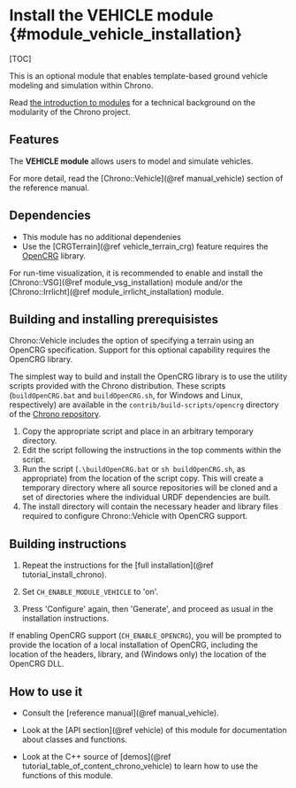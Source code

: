 Install the VEHICLE module   {#module_vehicle_installation}
===============================

[TOC]

This is an optional module that enables template-based ground vehicle 
modeling and simulation within Chrono.

Read [the introduction to modules](modularity.html) for a technical 
background on the modularity of the Chrono project.


## Features

The **VEHICLE module** allows users to model and simulate vehicles. 

For more detail, read the [Chrono::Vehicle](@ref manual_vehicle) section of the reference manual.

## Dependencies

- This module has no additional dependenies
- Use the [CRGTerrain](@ref vehicle_terrain_crg) feature requires the [OpenCRG](https://www.asam.net/standards/detail/opencrg/) library. 

For run-time visualization, it is recommended to enable and install the [Chrono::VSG](@ref module_vsg_installation) module and/or the [Chrono::Irrlicht](@ref module_irrlicht_installation) module. 

## Building and installing prerequisistes

Chrono::Vehicle includes the option of specifying a terrain using an OpenCRG specification. Support for this optional capability requires the OpenCRG library.

The simplest way to build and install the OpenCRG library is to use the utility scripts provided with the Chrono distribution. 
These scripts (`buildOpenCRG.bat` and `buildOpenCRG.sh`, for Windows and Linux, respectively) are available in the `contrib/build-scripts/opencrg` directory of the [Chrono repository](https://github.com/projectchrono/chrono/tree/main/contrib/build-scripts/opencrg). 

1. Copy the appropriate script and place in an arbitrary temporary directory.
2. Edit the script following the instructions in the top comments within the script.
3. Run the script (`.\buildOpenCRG.bat` or `sh buildOpenCRG.sh`, as appropriate) from the location of the script copy. This will create a temporary directory where all source repositories will be cloned and a set of directories where the individual URDF dependencies are built.
4. The install directory will contain the necessary header and library files required to configure Chrono::Vehicle with OpenCRG support.

## Building instructions
   
1. Repeat the instructions for the [full installation](@ref tutorial_install_chrono).
   
2. Set `CH_ENABLE_MODULE_VEHICLE` to 'on'.
	 
3. Press 'Configure' again, then 'Generate', and proceed as usual in the installation instructions.

If enabling OpenCRG support (`CH_ENABLE_OPENCRG`), you will be prompted to provide the location of a local installation of OpenCRG, including the location of the headers, library, and (Windows only) the location of the OpenCRG DLL.


## How to use it

- Consult the [reference manual](@ref manual_vehicle).

- Look at the [API section](@ref vehicle) of this module for documentation about classes and functions.

- Look at the C++ source of [demos](@ref tutorial_table_of_content_chrono_vehicle) to learn how to use the functions of this module.
